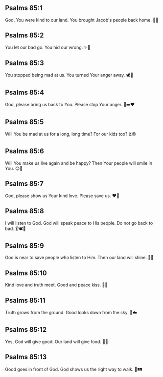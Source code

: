 ## Psalms 85:1
God, You were kind to our land. You brought Jacob's people back home. 🏡🌿
## Psalms 85:2
You let our bad go. You hid our wrong. ✨🧡
## Psalms 85:3
You stopped being mad at us. You turned Your anger away. 🕊️🙂
## Psalms 85:4
God, please bring us back to You. Please stop Your anger. 🙏➡️❤️
## Psalms 85:5
Will You be mad at us for a long, long time? For our kids too? ⏳😟
## Psalms 85:6
Will You make us live again and be happy? Then Your people will smile in You. 😊🌱
## Psalms 85:7
God, please show us Your kind love. Please save us. ❤️🙌
## Psalms 85:8
I will listen to God. God will speak peace to His people. Do not go back to bad. 👂🕊️🚫
## Psalms 85:9
God is near to save people who listen to Him. Then our land will shine. 🛟✨
## Psalms 85:10
Kind love and truth meet. Good and peace kiss. 🤝💋
## Psalms 85:11
Truth grows from the ground. Good looks down from the sky. 🌱☁️
## Psalms 85:12
Yes, God will give good. Our land will give food. 🍞🌾
## Psalms 85:13
Good goes in front of God. God shows us the right way to walk. 👣🛤️
